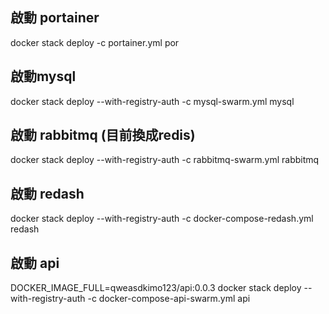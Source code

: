 ## 啟動 portainer
docker stack deploy -c portainer.yml por

## 啟動mysql
docker stack deploy --with-registry-auth -c mysql-swarm.yml mysql

## 啟動 rabbitmq (目前換成redis)
docker stack deploy --with-registry-auth -c rabbitmq-swarm.yml rabbitmq

## 啟動 redash 
docker stack deploy --with-registry-auth -c docker-compose-redash.yml redash

## 啟動 api 
DOCKER_IMAGE_FULL=qweasdkimo123/api:0.0.3 docker stack deploy --with-registry-auth -c docker-compose-api-swarm.yml api
